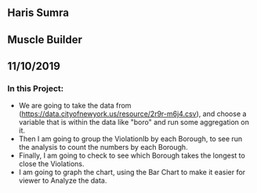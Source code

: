 ## Haris Sumra
## Muscle Builder
## 11/10/2019

### In this Project:
* We are going to take the data from (https://data.cityofnewyork.us/resource/2r9r-m6j4.csv), and choose a variable that is within the data like "boro" and run some aggregation on it. 
* Then I am going to group the ViolationIb by each Borough, to see run the analysis to count the numbers by each Borough.
* Finally, I am going to check to see which Borough takes the longest to close the Violations. 
* I am going to graph the chart, using the Bar Chart to make it easier for viewer to Analyze the data. 

